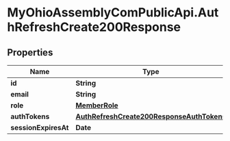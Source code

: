 # MyOhioAssemblyComPublicApi.AuthRefreshCreate200Response

## Properties

Name | Type | Description | Notes
------------ | ------------- | ------------- | -------------
**id** | **String** |  | [optional] 
**email** | **String** |  | [optional] 
**role** | [**MemberRole**](MemberRole.md) |  | [optional] 
**authTokens** | [**AuthRefreshCreate200ResponseAuthTokens**](AuthRefreshCreate200ResponseAuthTokens.md) |  | [optional] 
**sessionExpiresAt** | **Date** |  | [optional] 


